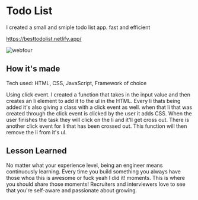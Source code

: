 <h1> Todo List</h1>

I created a small and smiple todo list app. fast and efficient

https://besttodolist.netlify.app/

![webfour](https://user-images.githubusercontent.com/88953222/133680189-bbe09354-7f0e-4385-a97f-0e547fef9c1b.png)

<h2> How it's made</h2>
Tech used: HTML, CSS, JavaScript, Framework of choice

Using click event. I created a function that takes in the input value and then creates an li element to add it to the ul in the HTML. Every li thats being added it's also giving a class with a click event as well. when that li that was created through the click event is clicked by the user it adds CSS. When the user finishes the task they will click on the li and it'll get cross out. There is another click event for li that has been crossed out. This function will then remove the li from it's ul.

<h2> Lesson Learned</h2>

No matter what your experience level, being an engineer means continuously learning. Every time you build something you always have those whoa this is awesome or fuck yeah I did it! moments. This is where you should share those moments! Recruiters and interviewers love to see that you're self-aware and passionate about growing.

